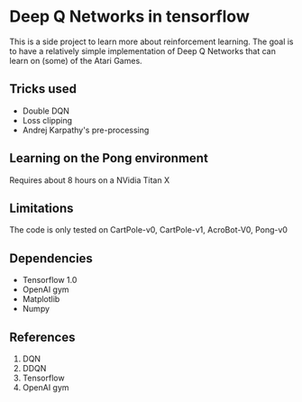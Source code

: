 # Deep Q Networks in tensorflow

This is a side project to learn more about reinforcement learning. The goal is to have a relatively simple implementation of Deep Q Networks that can learn on (some) of the Atari Games. 

## Tricks used
* Double DQN
* Loss clipping
* Andrej Karpathy's pre-processing

## Learning on the Pong environment
Requires about 8 hours on a NVidia Titan X


## Limitations
The code is only tested on CartPole-v0, CartPole-v1, AcroBot-V0, Pong-v0


## Dependencies
* Tensorflow 1.0
* OpenAI gym
* Matplotlib
* Numpy

## References
1. DQN
2. DDQN
3. Tensorflow
4. OpenAI gym
